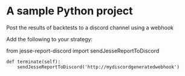 # A sample Python project

Post the results of backtests to a discord channel using a webhook

Add the following to your strategy:

from jesse-report-discord import sendJesseReportToDiscord
 
	def terminate(self):
		sendJesseReportToDiscord('http://mydiscordgeneratedwebhook')
